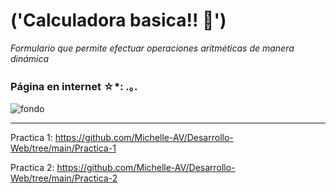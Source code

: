 # ('Calculadora basica!! 🐇')

_Formulario que permite efectuar operaciones aritméticas de manera dinámica_

### Página en internet ☆*: .｡.
![fondo](https://github.com/Michelle-AV/practica1/assets/143307121/fa322dd1-6e6b-46e0-8e63-9b2fa23cfe10)

---
Practica 1:
https://github.com/Michelle-AV/Desarrollo-Web/tree/main/Practica-1

Practica 2:
https://github.com/Michelle-AV/Desarrollo-Web/tree/main/Practica-2
